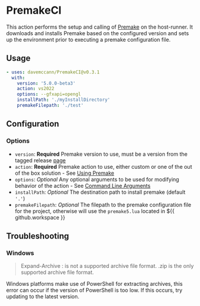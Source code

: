 # PremakeCI

This action performs the setup and calling of [Premake](https://github.com/premake/premake-core/) on the host-runner. It downloads and installs Premake based on the configured version and sets up the environment prior to executing a premake configuration file.

## Usage

```yaml
- uses: davemccann/PremakeCI@v0.3.1
  with:
    version: '5.0.0-beta3'
    action: vs2022
    options: --gfxapi=opengl
    installPath: './myInstallDirectory'
    premakeFilepath: './test'
```
## Configuration

### Options

- `version`: **Required** Premake version to use, must be a version from the tagged release [page](https://github.com/premake/premake-core/tags)
- `action`: **Required** Premake action to use, either custom or one of the out of the box solution - See [Using Premake](https://premake.github.io/docs/Using-Premake)
- `options`: *Optional* Any optional arguments to be used for modifying behavior of the action - See [Command Line Arguments](https://premake.github.io/docs/Command-Line-Arguments)
- `installPath`: *Optional* The destination path to install premake (default `'.'`)
- `premakeFilepath`: *Optional* The filepath to the premake configuration file for the project, otherwise will use the `premake5.lua` located in ${{ github.workspace }}

## Troubleshooting

### Windows

> Expand-Archive :  is not a supported archive file format. .zip is the only supported archive file format.

Windows platforms make use of PowerShell for extracting archives, this error can occur if the version of PowerShell is too low. If this occurs, try updating to the latest version.


